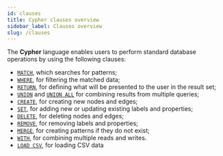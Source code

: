 ```yaml
---
id: clauses
title: Cypher clauses overview
sidebar_label: Clauses overview
slug: /clauses
---
```


The **Cypher** language enables users to perform standard database operations by using the following clauses:
  * [`MATCH`](match.md), which searches for patterns;
  * [`WHERE`](where.md), for filtering the matched data;
  * [`RETURN`](return.md), for defining what will be presented to the user in the result set;
  * [`UNION`](union.md) and [`UNION ALL`](union.md) for combining results from multiple queries;
  * [`CREATE`](create.md), for creating new nodes and edges;
  * [`SET`](set.md), for adding new or updating existing labels and properties;
  * [`DELETE`](delete.md), for deleting nodes and edges;
  * [`REMOVE`](remove.md), for removing labels and properties;
  * [`MERGE`](merge.md), for creating patterns if they do not exist;
  * [`WITH`](with.md), for combining multiple reads and writes.
  * [`LOAD CSV`](load-csv.md), for loading CSV data